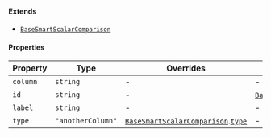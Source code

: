 #### Extends

* [`BaseSmartScalarComparison`](./generated/html/BaseSmartScalarComparison.md)

#### Properties

| Property                     | Type              | Overrides                                                                                                                                 | Inherited from                                                                                                                        |
| ---------------------------- | ----------------- | ----------------------------------------------------------------------------------------------------------------------------------------- | ------------------------------------------------------------------------------------------------------------------------------------- |
| <a id="column"></a> `column` | `string`          | -                                                                                                                                         | -                                                                                                                                     |
| <a id="id"></a> `id`         | `string`          | -                                                                                                                                         | [`BaseSmartScalarComparison`](./generated/html/BaseSmartScalarComparison.md).[`id`](./generated/html/BaseSmartScalarComparison.md#id) |
| <a id="label"></a> `label`   | `string`          | -                                                                                                                                         | -                                                                                                                                     |
| <a id="type"></a> `type`     | `"anotherColumn"` | [`BaseSmartScalarComparison`](./generated/html/BaseSmartScalarComparison.md).[`type`](./generated/html/BaseSmartScalarComparison.md#type) | -                                                                                                                                     |
